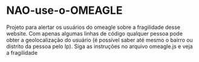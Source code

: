 # NAO-use-o-OMEAGLE
Projeto para alertar os usuários do omeagle sobre a fragilidade desse website. 
Com apenas algumas linhas de código qualquer pessoa pode obter a geolocalização do usuário (é possível saber até mesmo o bairro ou distrito da pessoa pelo Ip).
Siga as instruções no arquivo omeagle.js e veja a fragilidade
